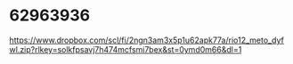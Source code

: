 # 62963936



https://www.dropbox.com/scl/fi/2ngn3am3x5p1u62apk77a/rio12_meto_dyfwl.zip?rlkey=solkfpsavj7h474mcfsmi7bex&st=0ymd0m66&dl=1
